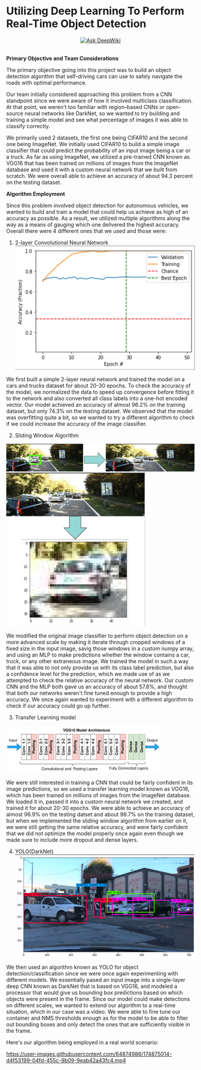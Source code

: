 # Utilizing Deep Learning To Perform Real-Time Object Detection

<div align="center">
  <a href="https://deepwiki.com/SXV357/Inspirit-AI-FinalProject-Object-Detection-For-Self-Driving-Cars">
    <img src="https://deepwiki.com/badge.svg" alt="Ask DeepWiki">
  </a>
</div>
<br />

**Primary Objective and Team Considerations**

The primary objective going into this project was to build an object detection algorithm that self-driving cars can use to safely navigate the roads with optimal performance.

Our team initially considered approaching this problem from a CNN standpoint since we were aware of how it involved multiclass classification. At that point, we weren't too familiar with region-based CNNs or open-source neural networks like DarkNet, so we wanted to try building and training a simple model and see what percentage of images it was able to classify correctly.

We primarily used 2 datasets, the first one being CIFAR10 and the second one being ImageNet. We initially used CIFAR10 to build a simple image classifier that could predict the probability of an input image being a car or a truck. As far as using ImageNet, we utilized a pre-trained CNN known as VGG16 that has been trained on millions of images from the ImageNet database and used it with a custom neural network that we built from scratch. We were overall able to achieve an accuracy of about 94.3 percent on the testing dataset.

**Algorithm Employment**

Since this problem involved object detection for autonomous vehicles, we wanted to build and train a model that could help us achieve as high of an accuracy as possible. As a result, we utilized multiple algorithms along the way as a means of gauging which one delivered the highest accuracy. Overall there were 4 different ones that we used and those were:

1. 2-layer Convolutional Neural Network
![](Images/2-Layer%20CNN.png)

We first built a simple 2-layer neural network and trained the model on a cars and trucks dataset for about 20-30 epochs. To check the accuracy of the model, we normalized the data to speed up convergence before fitting it to the network and also converted all class labels into a one-hot encoded vector. Our model achieved an accuracy of almost 96.2% on the training dataset, but only 74.3% on the testing dataset. We observed that the model was overfitting quite a bit, so we wanted to try a different algorithm to check if we could increase the accuracy of the image classifier.

2. Sliding Window Algorithm

![](Images/Sliding%20Window%20P1.png)
![](Images/Sliding%20Window%20P2.png)

We modified the original image classifier to perform object detection on a more advanced scale by making it iterate through cropped windows of a fixed size in the input image, savig those windows in a custom numpy array, and using an MLP to make predictions whether the window contains a car, truck, or any other extraneous image. We trained the model in such a way that it was able to not only provide us with its class label prediction, but also a confidence level for the prediction, which we made use of as we attempted to check the relative accuracy of the neural network. Our custom CNN and the MLP both gave us an accuracy of about 57.8%, and thought that both our networks weren't fine tuned enough to provide a high accuracy. We once again wanted to experiment with a different algorithm to check if our accuracy could go up further.

3. Transfer Learning model


![](Images/Transfer%20Learning.png)

We were still interested in training a CNN that could be fairly confident in its image predictions, so we used a transfer learning model known as VGG16, which has been trained on millions of images from the ImageNet database. We loaded it in, passed it into a custom neural network we created, and trained it for about 20-30 epochs. We were able to achieve an accuracy of almost 96.9% on the testing datset and about 98.7% on the training dataset, but when we implemented the sliding window algorithm from earlier on it, we were still getting the same relative accuracy, and were fairly confident that we did not optimize the model properly once again even though we made sure to include more dropout and dense layers.

4. YOLO(DarkNet)
![](Images/YOLO.png)

We then used an algorithm known as YOLO for object detection/classification since we were once again experimenting with different models. We essentially pased an input image into a single-layer deep CNN known as DarkNet that is based on VGG16, and modeled a processor that would give us bounding box predictions based on which objects were present in the frame. Since our model could make detections on different scales, we wanted to extend our algorithm to a real-time situation, which in our case was a video. We were able to fine tune our container and NMS thresholds enough as for the model to be able to filter out bounding boxes and only detect the ones that are sufficiently visible in the frame.

Here's our algorithm being employed in a real world scenario:

https://user-images.githubusercontent.com/64874986/174875014-d4f53199-04fd-455c-9b09-9eab42a43fc4.mp4



